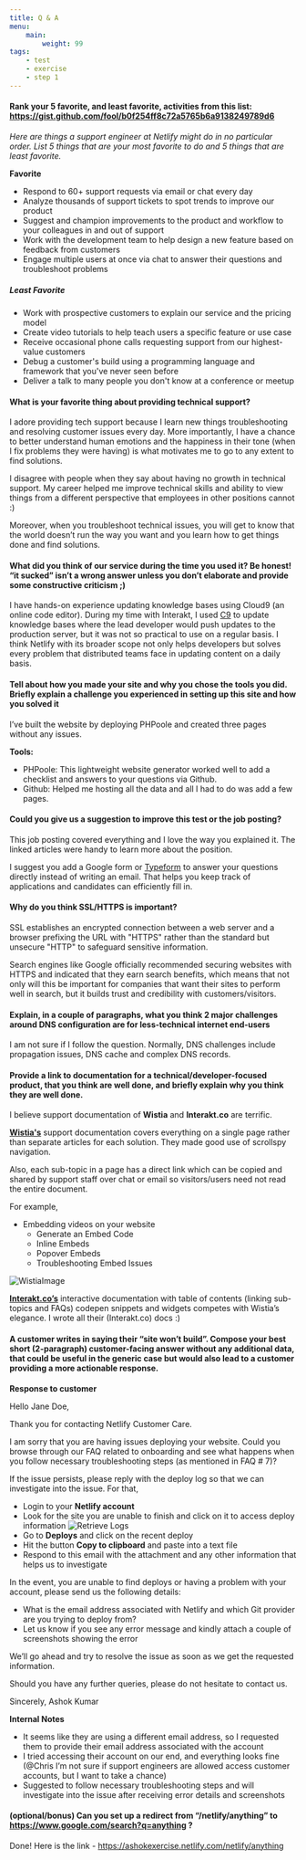 ```yaml
---
title: Q & A
menu:
    main:
        weight: 99
tags:
    - test
    - exercise
    - step 1
---
```

#### Rank your 5 favorite, and least favorite, activities from this list: https://gist.github.com/fool/b0f254ff8c72a5765b6a9138249789d6
*Here are things a support engineer at Netlify might do in no particular order. List 5 things that are your most favorite to do and 5 things that are least favorite.*

**Favorite**
- Respond to 60+ support requests via email or chat every day
- Analyze thousands of support tickets to spot trends to improve our product
- Suggest and champion improvements to the product and workflow to your colleagues in and out of support
- Work with the development team to help design a new feature based on feedback from customers
- Engage multiple users at once via chat to answer their questions and troubleshoot problems

##### Least Favorite
- Work with prospective customers to explain our service and the pricing model
- Create video tutorials to help teach users a specific feature or use case
- Receive occasional phone calls requesting support from our highest-value customers
- Debug a customer's build using a programming language and framework that you've never seen before
- Deliver a talk to many people you don't know at a conference or meetup


#### What is your favorite thing about providing technical support?
I adore providing tech support because I learn new things troubleshooting and resolving customer issues every day. More importantly, I have a chance to better understand human emotions and the happiness in their tone (when I fix problems they were having) is what motivates me to go to any extent to find solutions.

I disagree with people when they say about having no growth in technical support. My career helped me improve technical skills and ability to view things from a different perspective that employees in other positions cannot :)

Moreover, when you troubleshoot technical issues, you will get to know that the world doesn’t run the way you want and you learn how to get things done and find solutions.


#### What did you think of our service during the time you used it?  Be honest!  “it sucked” isn’t a wrong answer unless you don’t elaborate and provide some constructive criticism ;)
I have hands-on experience updating knowledge bases using Cloud9 (an online code editor). During my time with Interakt, I used [C9](https://c9.io) to update knowledge bases where the lead developer would push updates to the production server, but it was not so practical to use on a regular basis. I think Netlify with its broader scope not only helps developers but solves every problem that distributed teams face in updating content on a daily basis.


#### Tell about how you made your site and why you chose the tools you did.  Briefly explain a challenge you experienced in setting up this site and how you solved it
I’ve built the website by deploying PHPoole and created three pages without any issues.

**Tools:**
- PHPoole: This lightweight website generator worked well to add a checklist and answers to your questions via Github. 
- Github: Helped me hosting all the data and all I had to do was add a few pages.


#### Could you give us a suggestion to improve this test or the job posting?
This job posting covered everything and I love the way you explained it. The linked articles were handy to learn more about the position. 

I suggest you add a Google form or [Typeform](https://typeform.com) to answer your questions directly instead of writing an email. That helps you keep track of applications and candidates can efficiently fill in.

#### Why do you think SSL/HTTPS is important?

SSL establishes an encrypted connection between a web server and a browser prefixing the URL with "HTTPS" rather than the standard but unsecure "HTTP" to safeguard sensitive information.

Search engines like Google officially recommended securing websites with HTTPS and indicated that they earn search benefits, which means that not only will this be important for companies that want their sites to perform well in search, but it builds trust and credibility with customers/visitors.

#### Explain, in a couple of paragraphs, what you think 2 major challenges around DNS configuration are for less-technical internet end-users

I am not sure if I follow the question. Normally, DNS challenges include propagation issues, DNS cache and complex DNS records.

#### Provide a link to documentation for a technical/developer-focused product, that you think are well done, and briefly explain why you think they are well done.
I believe support documentation of **Wistia** and **Interakt.co** are terrific.

**[Wistia's](http://wistia.com/support/)** support documentation covers everything on a single page rather than separate articles for each solution. They made good use of scrollspy navigation.

Also, each sub-topic in a page has a direct link which can be copied and shared by support staff over chat or email so visitors/users need not read the entire document.

For example,

- Embedding videos on your website
    - Generate an Embed Code
    - Inline Embeds
    - Popover Embeds
    - Troubleshooting Embed Issues

![WistiaImage](https://raw.githubusercontent.com/netlifytest/Netlify_TakeHome_Exercise/master/wistia_image.png "WisitaImage")

**[Interakt.co’s](http://docs.interakt.co)** interactive documentation with table of contents (linking sub-topics and FAQs) codepen snippets and widgets competes with Wistia’s elegance. I wrote all their (Interakt.co) docs :)


#### A customer writes in saying their “site won’t build”.  Compose your best short (2-paragraph) customer-facing answer without any additional data, that could be useful in the generic case but would also lead to a customer providing a more actionable response.

**Response to customer**

Hello Jane Doe,

Thank you for contacting Netlify Customer Care.

I am sorry that you are having issues deploying your website. Could you browse through our FAQ related to onboarding and see what happens when you follow necessary troubleshooting steps (as mentioned in FAQ # 7)?

If the issue persists, please reply with the deploy log so that we can investigate into the issue. For that,

   - Login to your **Netlify account**
   - Look for the site you are unable to finish and click on it to access deploy information
   ![Retrieve Logs](https://media.giphy.com/media/26FeXPs7gwYJouBHi/giphy.gif "retrievelogs")
   - Go to **Deploys** and click on the recent deploy
   - Hit the button **Copy to clipboard** and paste into a text file
   - Respond to this email with the attachment and any other information that helps us to investigate
  
In the event, you are unable to find deploys or having a problem with your account, please send us the following details:

   - What is the email address associated with Netlify and which Git provider are you trying to deploy from?
   - Let us know if you see any error message and kindly attach a couple of screenshots showing the error

We’ll go ahead and try to resolve the issue as soon as we get the requested information.

Should you have any further queries, please do not hesitate to contact us.

Sincerely,
Ashok Kumar


**Internal Notes**

- It seems like they are using a different email address, so I requested them to provide their email address associated with the account
- I tried accessing their account on our end, and everything looks fine 
(@Chris I’m not sure if support engineers are allowed access customer accounts, but I want to take a chance)
- Suggested to follow necessary troubleshooting steps and will investigate into the issue after receiving error details and screenshots


#### (optional/bonus) Can you set up a redirect from “/netlify/anything” to https://www.google.com/search?q=anything ?
Done! Here is the link - https://ashokexercise.netlify.com/netlify/anything
